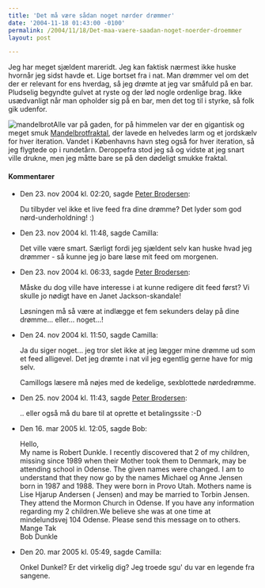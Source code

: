 ```yaml
---
title: 'Det må være sådan noget nørder drømmer'
date: '2004-11-18 01:43:00 -0100'
permalink: /2004/11/18/Det-maa-vaere-saadan-noget-noerder-droemmer
layout: post

---
```

Jeg har meget sjældent mareridt. Jeg kan faktisk nærmest ikke huske hvornår jeg sidst havde et. Lige bortset fra i nat. Man drømmer vel om det der er relevant for ens hverdag, så jeg drømte at jeg var småfuld på en bar. Pludselig begyndte gulvet at ryste og der lød nogle ordenlige brag. Ikke usædvanligt når man opholder sig på en bar, men det tog til i styrke, så folk gik udenfor.

![mandelbrot](http://www.xoc.dk/images/things/mandel.jpg)Alle var på gaden, for på himmelen var der en gigantisk og meget smuk [Mandelbrotfraktal](http://www.fllo.dk/mandelbrot.asp), der lavede en helvedes larm og et jordskælv for hver iteration. Vandet i Københavns havn steg også for hver iteration, så jeg flygtede op i rundetårn. Deroppefra stod jeg så og vidste at jeg snart ville drukne, men jeg måtte bare se på den dødeligt smukke fraktal.
<div class="vintage-comments">
<h4>Kommentarer </h4>
<ul class="vintage-comments-list"><li>
<p class="comment-meta">Den <time pubdate datetime="2004-11-23T02:20:21+01:00">23. nov 2004 kl.  02:20</time>, sagde <a href="http://pe.ter.dk/">Peter Brodersen</a>:</p>
<p>Du tilbyder vel ikke et live feed fra dine drømme? Det lyder som god nørd-underholdning! :)</p>
</li>

<li>
<p class="comment-meta">Den <time pubdate datetime="2004-11-23T11:48:33+01:00">23. nov 2004 kl.  11:48</time>, sagde Camilla:</p>
<p>Det ville være smart. Særligt fordi jeg sjældent selv kan huske hvad jeg drømmer - så kunne jeg jo bare læse mit feed om morgenen.</p>
</li>

<li>
<p class="comment-meta">Den <time pubdate datetime="2004-11-23T18:33:32+01:00">23. nov 2004 kl.  06:33</time>, sagde <a href="http://pe.ter.dk/">Peter Brodersen</a>:</p>
<p>Måske du dog ville have interesse i at kunne redigere dit feed først? Vi skulle jo nødigt have en Janet Jackson-skandale!</p>
<p>Løsningen må så være at indlægge et fem sekunders delay på dine drømme... eller... noget...!</p>
</li>

<li>
<p class="comment-meta">Den <time pubdate datetime="2004-11-24T11:50:54+01:00">24. nov 2004 kl.  11:50</time>, sagde Camilla:</p>
<p>Ja du siger noget... jeg tror slet ikke at jeg lægger mine drømme ud som et feed alligevel. Det jeg drømte i nat vil jeg egentlig gerne have for mig selv.</p>
<p>Camillogs læsere må nøjes med de kedelige, sexblottede nørdedrømme.</p>
</li>

<li>
<p class="comment-meta">Den <time pubdate datetime="2004-11-25T11:43:47+01:00">25. nov 2004 kl.  11:43</time>, sagde <a href="http://pe.ter.dk/">Peter Brodersen</a>:</p>
<p>.. eller også må du bare til at oprette et betalingssite :-D</p>
</li>

<li>
<p class="comment-meta">Den <time pubdate datetime="2005-03-16T00:05:13+01:00">16. mar 2005 kl.  12:05</time>, sagde Bob:</p>
<p>Hello,<br />
My name is Robert Dunkle. I recently discovered that 2 of my children, missing since 1989 when their Mother took them to Denmark, may be attending school in Odense. The given names were changed. I am to understand that they now go by the names Michael og Anne Jensen born in 1987 and 1988. They were born in Provo Utah. Mothers name is Lise Hjarup Andersen ( Jensen) and may be married to Torbin Jensen. They attend the Mormon Church in Odense. If you have any information regarding my 2 children.We believe she was at one time at mindelundsvej 104 Odense. Please send this message on to others.<br />
Mange Tak<br />
Bob Dunkle</p>
</li>

<li>
<p class="comment-meta">Den <time pubdate datetime="2005-03-20T17:49:57+01:00">20. mar 2005 kl.  05:49</time>, sagde Camilla:</p>
<p>Onkel Dunkel? Er det virkelig dig? Jeg troede sgu' du var en legende fra sangene.</p>
</li>
</ul>
</div>
